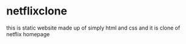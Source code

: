 # netflixclone
this is static website made up of simply html and css and it is clone of netflix homepage
